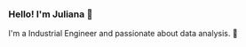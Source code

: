 ### Hello! I'm Juliana 👋

I'm a Industrial Engineer and passionate about data analysis. :revolving_hearts:



